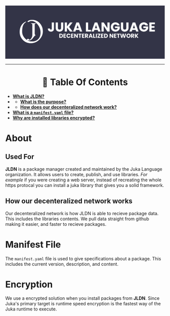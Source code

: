 ![BANNER(https://jukalang.com)](./docs/banner.png)
<hr>
<h1 align="center">📖 Table Of Contents</h1>

- [**What is JLDN?**](#about)
- - [**What is the purpose?**](#used-for)
- - [**How does our decenteralized network work?**](#how-our-decenteralized-network-works)
- [**What is a `manifest.yaml` file?**](#manifest-file)
- [**Why are installed libraries encrypted?**](#encryption)
# About

## Used For
**JLDN** is a package manager created and maintained by the Juka Language organization. It allows users to create, publish, and use libraries. *For example* if you were creating a web server, instead of recreating the whole https protocal you can install a juka library that gives you a solid framework.

## How our decenteralized network works
Our decenteralized network is how JLDN is able to recieve package data. This includes the libraries contents. We pull data straight from github making it easier, and faster to recieve packages. 

# Manifest File
The `manifest.yaml` file is used to give specifications about a package. This includes the current version, description, and content. 

# Encryption 
We use a encrypted solution when you install packages from **JLDN**. Since Juka's primary target is runtime speed encryption is the fastest way of the Juka runtime to execute.